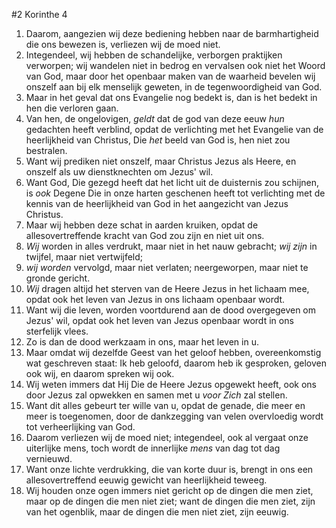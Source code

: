#2 Korinthe 4
1. Daarom, aangezien wij deze bediening hebben naar de barmhartigheid die ons bewezen is, verliezen wij de moed niet.
2. Integendeel, wij hebben de schandelijke, verborgen praktijken verworpen; wij wandelen niet in bedrog en vervalsen ook niet het Woord van God, maar door het openbaar maken van de waarheid bevelen wij onszelf aan bij elk menselijk geweten, in de tegenwoordigheid van God.
3. Maar in het geval dat ons Evangelie nog bedekt is, dan is het bedekt in hen die verloren gaan.
4. Van hen, de ongelovigen, *geldt* dat de god van deze eeuw *hun* gedachten heeft verblind, opdat de verlichting met het Evangelie van de heerlijkheid van Christus, Die *het* beeld van God is, hen niet zou bestralen.
5. Want wij prediken niet onszelf, maar Christus Jezus als Heere, en onszelf als uw dienstknechten om Jezus' wil.
6. Want God, Die gezegd heeft dat het licht uit de duisternis zou schijnen, is *ook* Degene Die in onze harten geschenen heeft tot verlichting met de kennis van de heerlijkheid van God in het aangezicht van Jezus Christus.
7. Maar wij hebben deze schat in aarden kruiken, opdat de allesovertreffende kracht van God zou zijn en niet uit ons.
8. *Wij* worden in alles verdrukt, maar niet in het nauw gebracht; *wij zijn* in twijfel, maar niet vertwijfeld;
9. *wij worden* vervolgd, maar niet verlaten; neergeworpen, maar niet te gronde gericht.
10. *Wij* dragen altijd het sterven van de Heere Jezus in het lichaam mee, opdat ook het leven van Jezus in ons lichaam openbaar wordt.
11. Want wij die leven, worden voortdurend aan de dood overgegeven om Jezus' wil, opdat ook het leven van Jezus openbaar wordt in ons sterfelijk vlees.
12. Zo is dan de dood werkzaam in ons, maar het leven in u.
13. Maar omdat wij dezelfde Geest van het geloof hebben, overeenkomstig wat geschreven staat: Ik heb geloofd, daarom heb ik gesproken, geloven ook wij, en daarom spreken wij ook.
14. Wij weten immers dat Hij Die de Heere Jezus opgewekt heeft, ook ons door Jezus zal opwekken en samen met u *voor Zich* zal stellen.
15. Want dit alles gebeurt ter wille van u, opdat de genade, die meer en meer is toegenomen, door de dankzegging van velen overvloedig wordt tot verheerlijking van God.
16. Daarom verliezen wij de moed niet; integendeel, ook al vergaat onze uiterlijke mens, toch wordt de innerlijke *mens* van dag tot dag vernieuwd.
17. Want onze lichte verdrukking, die van korte duur is, brengt in ons een allesovertreffend eeuwig gewicht van heerlijkheid teweeg.
18. Wij houden onze ogen immers niet gericht op de dingen die men ziet, maar op de dingen die men niet ziet; want de dingen die men ziet, zijn van het ogenblik, maar de dingen die men niet ziet, zijn eeuwig.
